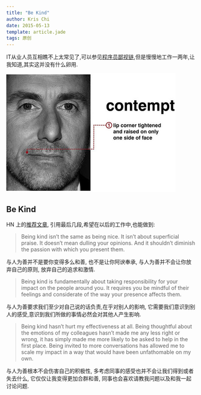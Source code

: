 ```yaml
---
title: "Be Kind"
author: Kris Chi
date: 2015-05-13
template: article.jade
tags: 原创
---
```


IT从业人员互相瞧不上太常见了,可以参见[程序员鄙视链][refer],但是慢慢地工作一两年,让我知道,其实这并没有什么卵用.
<span class="more"></span>


![Alt contempt](lie-to-me.jpg)

Be Kind
-----

HN 上的[推荐文章][hn], 引用最后几段,希望在以后的工作中,也能做到:

> Being kind isn’t the same as being nice. It isn’t about superficial praise. It doesn’t mean dulling your opinions. And it shouldn’t diminish the passion with which you present them.

与人为善并不是要你变得多么和善, 也不是让你阿谀奉承, 与人为善并不会让你放弃自己的原则, 放弃自己的追求和激情.

> Being kind is fundamentally about taking responsibility for your impact on the people around you. It requires you be mindful of their feelings and considerate of the way your presence affects them. 

与人为善要求我们至少对自己说的话负责,在乎对别人的影响, 它需要我们意识到别人的感受,意识到我们所做的事情必然会对其他人产生影响.

> Being kind hasn’t hurt my effectiveness at all. Being thoughtful about the emotions of my colleagues hasn’t made me any less right or wrong, it has simply made me more likely to be asked to help in the first place. Being invited to more conversations has allowed me to scale my impact in a way that would have been unfathomable on my own. 

与人为善根本不会伤害自己的积极性, 多考虑同事的感受也并不会让我们得到或者失去什么, 它仅仅让我变得更加合群和善, 同事也会喜欢请教我问题以及和我一起讨论问题.


[refer]: http://www.csdn.net/article/2014-12-15/2823139
[hn]: http://boz.com/articles/be-kind.html
